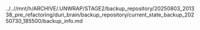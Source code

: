 ../..//mnt/h/ARCHIVE/.UNWRAP/STAGE2/backup_repository/20250803_201338_pre_refactoring/duri_brain/backup_repository/current_state_backup_20250730_185500/backup_info.md